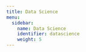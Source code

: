 ```yaml
---
title: Data Science
menu:
  sidebar:
    name: Data Science
    identifier: datascience
    weight: 5
---
```

